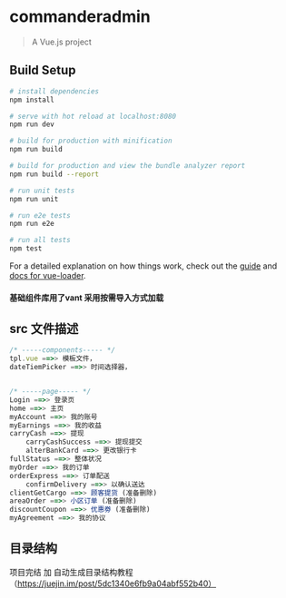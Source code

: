 # commanderadmin

> A Vue.js project

## Build Setup

``` bash
# install dependencies
npm install

# serve with hot reload at localhost:8080
npm run dev

# build for production with minification
npm run build

# build for production and view the bundle analyzer report
npm run build --report

# run unit tests
npm run unit

# run e2e tests
npm run e2e

# run all tests
npm test
```

For a detailed explanation on how things work, check out the [guide](http://vuejs-templates.github.io/webpack/) and [docs for vue-loader](http://vuejs.github.io/vue-loader).

#### 基础组件库用了vant 采用按需导入方式加载

## src 文件描述
```javascript
/* -----components----- */
tpl.vue ==>> 模板文件，
dateTiemPicker ==>> 时间选择器，


/* -----page----- */
Login ==>> 登录页
home ==>> 主页
myAccount ==>> 我的账号
myEarnings ==>> 我的收益
carryCash ==>> 提现
    carryCashSuccess ==>> 提现提交
    alterBankCard ==>> 更改银行卡
fullStatus ==>> 整体状况
myOrder ==>> 我的订单
orderExpress ==>> 订单配送
    confirmDelivery ==>> 以确认送达
clientGetCargo ==>> 顾客提货 (准备删除)
areaOrder ==>> 小区订单 (准备删除)
discountCoupon ==>> 优惠劵 (准备删除)
myAgreement ==>> 我的协议
```

## 目录结构

项目完结 加
自动生成目录结构教程（https://juejin.im/post/5dc1340e6fb9a04abf552b40）

